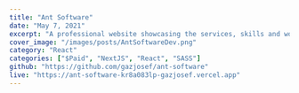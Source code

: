 ```yaml
---
title: "Ant Software"
date: "May 7, 2021"
excerpt: "A professional website showcasing the services, skills and work of Ant Software."
cover_image: "/images/posts/AntSoftwareDev.png"
category: "React"
categories: ["$Paid", "NextJS", "React", "SASS"]
github: "https://github.com/gazjosef/ant-software"
live: "https://ant-software-kr8a083lp-gazjosef.vercel.app"
---
```

